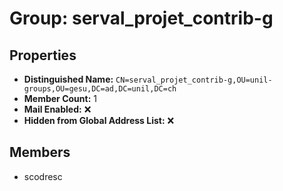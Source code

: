 # Group: serval_projet_contrib-g

## Properties

- **Distinguished Name:** `CN=serval_projet_contrib-g,OU=unil-groups,OU=gesu,DC=ad,DC=unil,DC=ch`
- **Member Count:** 1
- **Mail Enabled:** ❌
- **Hidden from Global Address List:** ❌

## Members

- scodresc
